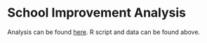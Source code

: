 # School Improvement Analysis

Analysis can be found [here](https://github.com/Paul-Jimenez/School-Improvement-Grants/blob/master/School_Improvment.pdf). R script and data can be found above.

